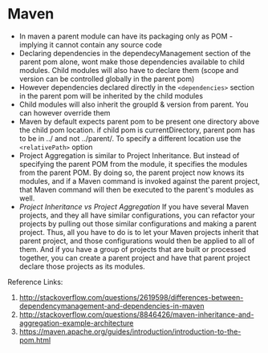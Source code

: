 Maven
=======
>  
 - In maven a parent module can have its packaging only as POM - implying it cannot contain any source code 
 - Declaring dependencies in the  dependecyManagement section of the parent pom alone, wont make those dependencies available to child modules. Child modules will also have to declare them (scope and version can be controlled globally in the parent pom)
 - However dependencies declared directly in the `<dependencies>` section in the parent pom will be inherited by the child modules
 - Child modules will also inherit the groupId & version from parent. You can however override them
 - Maven by default expects parent pom to be present one directory above the child pom location. if child pom is currentDirectory, parent pom has to be in ../ and not ../parent/. To specify a different location use the `<relativePath>` option
 - Project Aggregation is similar to Project Inheritance. But instead of specifying the parent POM from the module, it specifies the modules from the parent POM. By doing so, the parent project now knows its modules, and if a Maven command is invoked against the parent project, that Maven command will then be executed to the parent's modules as well.
 -  *Project Inheritance vs Project Aggregation*
If you have several Maven projects, and they all have similar configurations, you can refactor your projects by pulling out those similar configurations and making a parent project. Thus, all you have to do is to let your Maven projects inherit that parent project, and those configurations would then be applied to all of them. And if you have a group of projects that are built or processed together, you can create a parent project and have that parent project declare those projects as its modules. 



Reference Links:
 1. http://stackoverflow.com/questions/2619598/differences-between-dependencymanagement-and-dependencies-in-maven
 2.  http://stackoverflow.com/questions/8846426/maven-inheritance-and-aggregation-example-architecture
 3. https://maven.apache.org/guides/introduction/introduction-to-the-pom.html